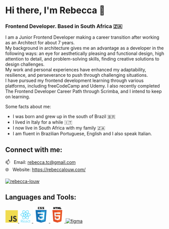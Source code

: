 # Hi there, I'm Rebecca 👋

### Frontend Developer. Based in South Africa 🇿🇦

I am a Junior Frontend Developer making a career transition after working as an Architect for about 7 years. 
<br>
My background in architecture gives me an advantage as a developer in the following ways: an eye for aesthetically pleasing and functional design, high attention to detail, and problem-solving skills, finding creative solutions to design challenges. 
<br>
My work and personal experiences have enhanced my adaptability, resilience, and perseverance to push through challenging situations. 
<br>
I have pursued my frontend development learning through various platforms, including freeCodeCamp and Udemy. I also recently completed The Frontend Developer Career Path through Scrimba, and I intend to keep on learning.

Some facts about me:
- I was born and grew up in the south of Brazil 🇧🇷
- I lived in Italy for a while 🇮🇹 
- I now live in South Africa with my family 🇿🇦
- I am fluent in Brazilian Portuguese, English and I also speak Italian.


## Connect with me:
📫 &nbsp; Email: rebecca.tc@gmail.com
<br>
🌐 &nbsp; Website: <a href="https://rebeccalouw.com/" target="blank">https://rebeccalouw.com/</a> 
<br>
<br>
<a href="https://www.linkedin.com/in/rebecca-muller-louw/" target="blank"><img align="center" src="https://raw.githubusercontent.com/rahuldkjain/github-profile-readme-generator/master/src/images/icons/Social/linked-in-alt.svg" alt="rebecca-louw" height="22" width="30" /></a> 
<br>

## Languages and Tools:
<p align="left"> <a href="https://developer.mozilla.org/en-US/docs/Web/JavaScript" target="_blank" rel="noreferrer"> <img src="https://raw.githubusercontent.com/devicons/devicon/master/icons/javascript/javascript-original.svg" alt="javascript" width="40" height="40"/> </a> <a href="https://reactjs.org/" target="_blank" rel="noreferrer"> <img src="https://raw.githubusercontent.com/devicons/devicon/master/icons/react/react-original-wordmark.svg" alt="react" width="40" height="40"/> </a> 
<a href="https://www.w3schools.com/css/" target="_blank" rel="noreferrer"> <img src="https://raw.githubusercontent.com/devicons/devicon/master/icons/css3/css3-original-wordmark.svg" alt="css3" width="50" height="50"/> </a> 
<a href="https://www.w3schools.com/html/" target="_blank" rel="noreferrer"> <img src="https://raw.githubusercontent.com/devicons/devicon/master/icons/html5/html5-original-wordmark.svg" alt="html5" width="45" height="50"/> </a>  
<a href="https://www.figma.com/" target="_blank" rel="noreferrer"> <img src="https://www.vectorlogo.zone/logos/figma/figma-icon.svg" alt="figma" width="40" height="40"/> </a> </p>




